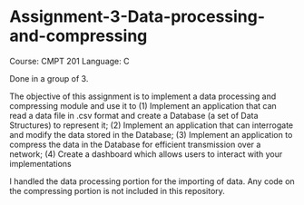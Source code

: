 # Assignment-3-Data-processing-and-compressing
Course: CMPT 201
Language: C

Done in a group of 3.

The objective of this assignment is to implement a data processing and compressing module and use it to (1) Implement an application that can read a data file in .csv format and create a Database (a set of Data Structures) to represent it; (2) Implement an application that can interrogate and modify the data stored in the Database; (3) Implement an application to compress the data in the Database for efficient transmission over a network; (4) Create a dashboard which allows users to interact with your implementations

I handled the data processing portion for the importing of data.
Any code on the compressing portion is not included in this repository. 
